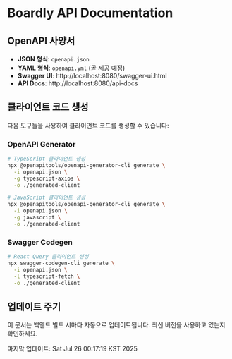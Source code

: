 # Boardly API Documentation

## OpenAPI 사양서

- **JSON 형식**: `openapi.json`
- **YAML 형식**: `openapi.yml` (곧 제공 예정)
- **Swagger UI**: http://localhost:8080/swagger-ui.html
- **API Docs**: http://localhost:8080/api-docs

## 클라이언트 코드 생성

다음 도구들을 사용하여 클라이언트 코드를 생성할 수 있습니다:

### OpenAPI Generator
```bash
# TypeScript 클라이언트 생성
npx @openapitools/openapi-generator-cli generate \
  -i openapi.json \
  -g typescript-axios \
  -o ./generated-client

# JavaScript 클라이언트 생성  
npx @openapitools/openapi-generator-cli generate \
  -i openapi.json \
  -g javascript \
  -o ./generated-client
```

### Swagger Codegen
```bash
# React Query 클라이언트 생성
npx swagger-codegen-cli generate \
  -i openapi.json \
  -l typescript-fetch \
  -o ./generated-client
```

## 업데이트 주기

이 문서는 백엔드 빌드 시마다 자동으로 업데이트됩니다.
최신 버전을 사용하고 있는지 확인하세요.

마지막 업데이트: Sat Jul 26 00:17:19 KST 2025
